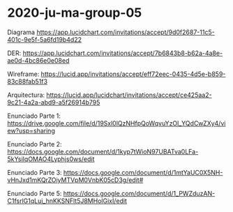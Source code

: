 # 2020-ju-ma-group-05

Diagrama 
https://app.lucidchart.com/invitations/accept/9d0f2687-11c5-401c-9e5f-5a6fd19b4d22

DER:
https://app.lucidchart.com/invitations/accept/7b6843b8-b62a-4a8e-ae0d-4bc86e0e08ed

Wireframe:
https://lucid.app/invitations/accept/eff72eec-0435-4d5e-b859-83c88fab51f3

Arquitectura:
https://lucid.app/lucidchart/invitations/accept/ce425aa2-9c21-4a2a-abd9-a5f26914b795

Enunciado Parte 1:
https://drive.google.com/file/d/19Sxl0lQzNHfpQoWqvuYzOl_YQdCwZXy4/view?usp=sharing

Enunciado Parte 2:
https://docs.google.com/document/d/1kyp7tWioN97UBATva0LFa-5kYsiIqOMAO4Lyphjs0ws/edit

Enunciado Parte 3:
https://docs.google.com/document/d/1mtYaUC0X5NH-vHnJxd1mKQrZOiyMTVpM0VnbK05cD3g/edit#

Enunciado Parte 5:
https://docs.google.com/document/d/1_PWZduzAN-C1fsrlG1qLui_hnKKSNFlt5J8MHolGixI/edit
